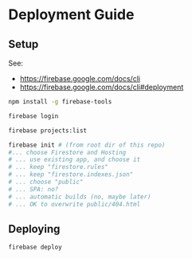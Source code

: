 

# Deployment Guide

## Setup

See:
  + https://firebase.google.com/docs/cli
  + https://firebase.google.com/docs/cli#deployment

```sh
npm install -g firebase-tools

firebase login

firebase projects:list

firebase init # (from root dir of this repo)
#... choose Firestore and Hosting
# ... use existing app, and choose it
# ... keep "firestore.rules"
# ... keep "firestore.indexes.json"
# ... choose "public"
# ... SPA: no?
# ... automatic builds (no, maybe later)
# ... OK to overwrite public/404.html
```

## Deploying

```sh
firebase deploy
```
